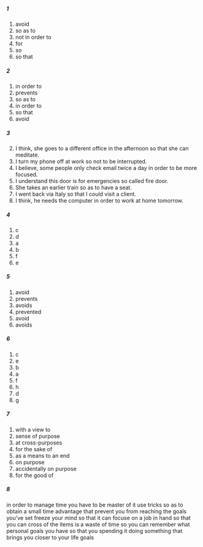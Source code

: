 ##### 1
1. avoid
2. so as to
3. not in order to
4. for 
5. so
6. so that

##### 2
1. in order to
2. prevents
3. so as to
4. in order to
5. so that
6. avoid

##### 3
2. I think, she goes to a different office in the afternoon so that she can meditate.
3. I turn my phone off at work so not to be interrupted.
4. I believe, some people only check email twice a day in order to be more focused.
5. I understand this door is for emergencies so called fire door.
6. She takes an earlier train so as to have a seat.
7. I went back via Italy so that I could visit a client.
8. I think, he needs the computer in order to work at home tomorrow.

##### 4
1. c
2. d
3. a
4. b
5. f
6. e

##### 5
1. avoid
2. prevents
3. avoids
4. prevented
5. avoid
6. avoids

##### 6
1. c
2. e 
3. b
4. a
5. f
6. h
7. d
8. g

##### 7
1. with a view to
2. sense of purpose
3. at cross-purposes
4. for the sake of
5. as a means to an end
6. on purpose
7. accidentally on purpose
8. for the good of

##### 8
in order to manage time you have to be master of it
use tricks so as to obtain a small time advantage
that prevent you from reaching the goals you've set 
freeze your mind so that it can focuse on a job in hand
so that you can cross of the items is a waste of time
so you can remember what personal goals you have
so that you spending it doing something that brings you closer to your life goals
